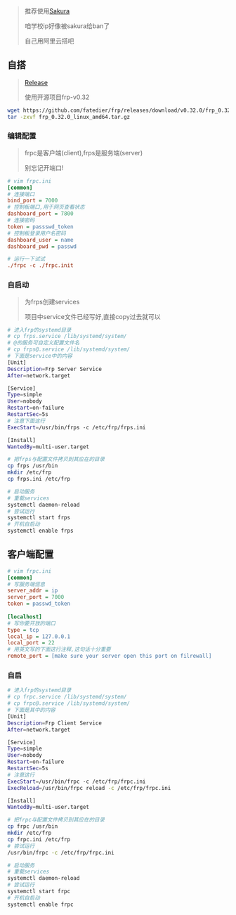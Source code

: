<!-- 
title: 内网穿透
sort: 
--> 

> 推荐使用[Sakura](https://www.natfrp.com/)
>
> 咱学校ip好像被sakura给ban了
>
> 自己用阿里云搭吧

## 自搭

> [Release](https://github.com/fatedier/frp/releases)
>
> 使用开源项目frp-v0.32

```bash
wget https://github.com/fatedier/frp/releases/download/v0.32.0/frp_0.32.0_linux_amd64.tar.gz
tar -zxvf frp_0.32.0_linux_amd64.tar.gz
```

### 编辑配置

> frpc是客户端(client),frps是服务端(server)
>
> 别忘记开端口!

```ini
# vim frpc.ini
[common]
# 连接端口
bind_port = 7000
# 控制板端口,用于网页查看状态
dashboard_port = 7800
# 连接密码
token = passswd_token
# 控制板登录用户名密码
dashboard_user = name
dashboard_pwd = passwd

# 运行一下试试
./frpc -c ./frpc.init
```

### 自启动

> 为frps创建services
>
> 项目中service文件已经写好,直接copy过去就可以

```bash
# 进入frp的systemd目录
# cp frps.service /lib/systemd/system/
# @的服务可自定义配置文件名
# cp frps@.service /lib/systemd/system/
# 下面是service中的内容
[Unit]
Description=Frp Server Service
After=network.target

[Service]
Type=simple
User=nobody
Restart=on-failure
RestartSec=5s
# 注意下面这行
ExecStart=/usr/bin/frps -c /etc/frp/frps.ini

[Install]
WantedBy=multi-user.target

# 把frps与配置文件拷贝到其应在的目录
cp frps /usr/bin
mkdir /etc/frp       
cp frps.ini /etc/frp

# 启动服务
# 重载services
systemctl daemon-reload 
# 尝试运行
systemctl start frps
# 开机自启动
systemctl enable frps
```

## 客户端配置

```ini
# vim frpc.ini
[common]
# 写服务端信息
server_addr = ip
server_port = 7000
token = passwd_token
 
[localhost]
# 写你要开放的端口
type = tcp
local_ip = 127.0.0.1
local_port = 22
# 用英文写的下面这行注释,这句话十分重要
remote_port = [make sure your server open this port on filrewall]
```

### 自启

```bash
# 进入frp的systemd目录
# cp frpc.service /lib/systemd/system/
# cp frpc@.service /lib/systemd/system/
# 下面是其中的内容
[Unit]
Description=Frp Client Service
After=network.target

[Service]
Type=simple
User=nobody
Restart=on-failure
RestartSec=5s
# 注意这行
ExecStart=/usr/bin/frpc -c /etc/frp/frpc.ini
ExecReload=/usr/bin/frpc reload -c /etc/frp/frpc.ini

[Install]
WantedBy=multi-user.target

# 把frpc与配置文件拷贝到其应在的目录
cp frpc /usr/bin
mkdir /etc/frp
cp frpc.ini /etc/frp
# 尝试运行
/usr/bin/frpc -c /etc/frp/frpc.ini

# 启动服务
# 重载services
systemctl daemon-reload 
# 尝试运行
systemctl start frpc
# 开机自启动
systemctl enable frpc
```

